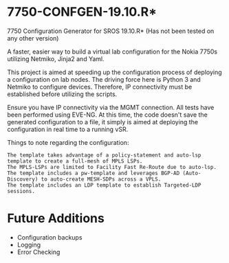 # 7750-CONFGEN-19.10.R*

7750 Configuration Generator for SROS 19.10.R* (Has not been tested on any other version)

A faster, easier way to build a virtual lab configuration for the Nokia 7750s utilizing Netmiko, Jinja2 and Yaml.

This project is aimed at speeding up the configuration process of deploying a configuration on lab nodes. The driving force here is Python 3 and Netmiko to configure devices. Therefore, IP connectivity must be established before utilizing the scripts.

Ensure you have IP connectivity via the MGMT connection. All tests have been performed using EVE-NG. At this time, the code doesn't save the generated configuration to a file, it simply is aimed at deploying the configuration in real time to a running vSR.

Things to note regarding the configuration:

    The template takes advantage of a policy-statement and auto-lsp template to create a full-mesh of MPLS LSPs.
    The MPLS-LSPs are limited to Facility Fast Re-Route due to auto-lsp.
    The template includes a pw-template and leverages BGP-AD (Auto-Discovery) to auto-create MESH-SDPs across a VPLS.
    The template includes an LDP template to establish Targeted-LDP sessions.


# Future Additions
- Configuration backups
- Logging
- Error Checking
